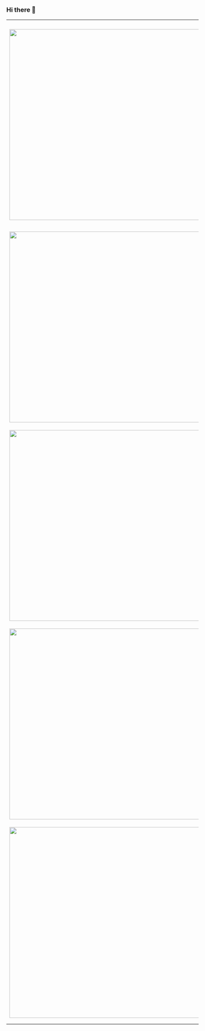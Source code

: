 ### Hi there 👋


<!-- HASHNODE_POSTS:START -->
<table>
	<tr>
			<td><img src="https://cdn.hashnode.com/res/hashnode/image/upload/v1650958064619/OZIlB7YIy.jpeg" width="500" height="auto" /></td>
			<td>
				<sup>2023-10-04T11:43:48.915Z</sup><br />
				<b>update magna ex esse id do Lorem</b>
				<p>Adipisicing ad mollit proident magna est laborum id fugiat adipisicing velit eiusmod nostrud exercitation. Qui dolor est nostrud ad tempor amet proident dolore ut in reprehenderit sint. Eiusmod magna aute minim. Culpa Lorem id aute duis consectetur. ...</p>
			</td>
		</tr>
<tr>
			<td><img src="https://cdn.hashnode.com/res/hashnode/image/upload/v1650958446673/FNjp5vVco.jpeg" width="500" height="auto" /></td>
			<td>
				<sup>2023-10-03T08:40:06.682Z</sup><br />
				<b>dolor sunt veniam id Lorem cillum</b>
				<p>Eu aliqua officia do ex ea Lorem commodo sit velit id. Velit cillum aliquip excepteur. Deserunt excepteur nisi mollit anim veniam nostrud ex Lorem magna eu ex magna id. Ex aliquip fugiat non cupidatat est esse cillum sint aute tempor aute nisi et. Nu...</p>
			</td>
		</tr>
<tr>
			<td><img src="https://cdn.hashnode.com/res/hashnode/image/upload/v1650958064619/OZIlB7YIy.jpeg" width="500" height="auto" /></td>
			<td>
				<sup>2023-10-03T08:29:12.999Z</sup><br />
				<b>cillum dolore veniam occaecat incididunt elit</b>
				<p>Excepteur ut id esse elit reprehenderit aliqua fugiat ad. Labore voluptate id id minim. Occaecat consectetur proident nisi minim voluptate laboris incididunt elit enim nulla proident. Ipsum dolore eu fugiat amet sit cillum do. Commodo nulla exercitat...</p>
			</td>
		</tr>
<tr>
			<td><img src="https://cdn.hashnode.com/res/hashnode/image/upload/v1650958064619/OZIlB7YIy.jpeg" width="500" height="auto" /></td>
			<td>
				<sup>2023-10-03T08:23:32.453Z</sup><br />
				<b>eu ex fugiat quis duis ut</b>
				<p>Deserunt excepteur proident officia consequat dolore nisi magna amet ut voluptate tempor nulla. Do Lorem duis ad. Deserunt duis exercitation exercitation enim velit fugiat sint esse mollit non ex et do. Qui consectetur ut fugiat consequat aliqua labo...</p>
			</td>
		</tr>
<tr>
			<td><img src="https://cdn.hashnode.com/res/hashnode/image/upload/v1650958446673/FNjp5vVco.jpeg" width="500" height="auto" /></td>
			<td>
				<sup>2023-10-03T07:26:51.356Z</sup><br />
				<b>commodo et exercitation esse ullamco ut</b>
				<p>Occaecat minim esse eu laborum ut culpa reprehenderit minim occaecat fugiat est anim. Anim enim nulla dolor nisi adipisicing mollit ut nostrud sunt occaecat deserunt labore ullamco. Deserunt velit sint Lorem do pariatur labore. Elit commodo ipsum ips...</p>
			</td>
		</tr>
</table>
<!-- HASHNODE_POSTS:END -->

<!--
**AlessandroVol23/AlessandroVol23** is a ✨ _special_ ✨ repository because its `README.md` (this file) appears on your GitHub profile.

Here are some ideas to get you started:

- 🔭 I’m currently working on ...
- 🌱 I’m currently learning ...
- 👯 I’m looking to collaborate on ...
- 🤔 I’m looking for help with ...
- 💬 Ask me about ...
- 📫 How to reach me: ...
- 😄 Pronouns: ...
- ⚡ Fun fact: ...
-->

